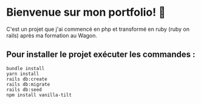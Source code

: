 # Bienvenue sur mon portfolio! 👋

C'est un projet que j'ai commencé en php et transformé en ruby (ruby on rails) après ma formation au Wagon.

## Pour installer le projet exécuter les commandes :

```
bundle install
yarn install
rails db:create
rails db:migrate
rails db:seed
npm install vanilla-tilt
```

